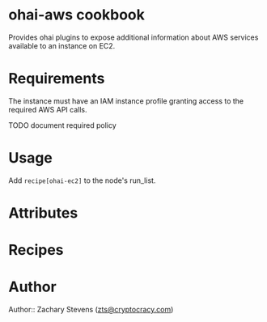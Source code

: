 # ohai-aws cookbook

Provides ohai plugins to expose additional information about AWS
services available to an instance on EC2.

# Requirements

The instance must have an IAM instance profile granting access to the
required AWS API calls.

TODO document required policy

# Usage

Add `recipe[ohai-ec2]` to the node's run_list.

# Attributes

# Recipes

# Author

Author:: Zachary Stevens (<zts@cryptocracy.com>)
